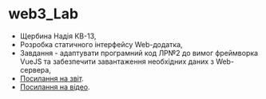 # web3_Lab

- Щербина Надія КВ-13,
- Розробка статичного інтерфейсу Web-додатка,
- Завдання - адаптувати програмний код ЛР№2 до вимог фреймворка VueJS та забезпечити завантаження необхідних даних з Web-сервера,
- [Посилання на звіт](https://drive.google.com/file/d/1NqpfPUIWnZYJXaUonfW8yNhTBWQUU1EH/view?usp=sharing).
- [Посилання на відео](https://drive.google.com/file/d/1n-aw_7Z-HwNvD0thKrPpH6t5cnQl7NtG/view?usp=drive_link).
